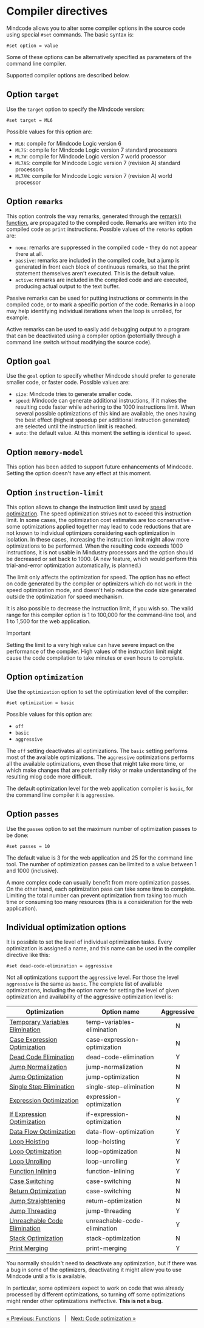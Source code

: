 # Compiler directives

Mindcode allows you to alter some compiler options in the source code using special `#set` commands.
The basic syntax is: 

```
#set option = value
```

Some of these options can be alternatively specified as parameters of the command line compiler.

Supported compiler options are described below.

## Option `target`

Use the `target` option to specify the Mindcode version:

```
#set target = ML6
```

Possible values for this option are:
* `ML6`: compile for Mindcode Logic version 6
* `ML7S`: compile for Mindcode Logic version 7 standard processors
* `ML7W`: compile for Mindcode Logic version 7 world processor
* `ML7AS`: compile for Mindcode Logic version 7 (revision A) standard processors
* `ML7AW`: compile for Mindcode Logic version 7 (revision A) world processor

## Option `remarks`

This option controls the way remarks, generated through the [remark() function](SYNTAX-4-FUNCTIONS.markdown#remark), 
are propagated to the compiled code. Remarks are written into the compiled code as `print` instructions. Possible values 
of the `remarks` option are:

* `none`: remarks are suppressed in the compiled code - they do not appear there at all.
* `passive`: remarks are included in the compiled code, but a jump is generated in front each block of continuous 
  remarks, so that the print statement themselves aren't executed. This is the default value.
* `active`: remarks are included in the compiled code and are executed, producing actual output to the text buffer.

Passive remarks can be used for putting instructions or comments in the compiled code, or to mark a specific portion 
of the code. Remarks in a loop may help identifying individual iterations when the loop is unrolled, for example.

Active remarks can be used to easily add debugging output to a program that can be deactivated using a compiler 
option (potentially through a command line switch without modifying the source code).

## Option `goal`

Use the `goal` option to specify whether Mindcode should prefer to generate smaller code, or faster code. 
Possible values are:

* `size`: Mindcode tries to generate smaller code.
* `speed`: Mindcode can generate additional instructions, if it makes the resulting code faster while adhering to 
  the 1000 instructions limit. When several possible optimizations of this kind are available, the ones having the 
  best effect (highest speedup per additional instruction generated) are selected until the instruction limit is 
  reached. 
* `auto`: the default value. At this moment the setting is identical to `speed`.

## Option `memory-model`

This option has been added to support future enhancements of Mindcode. Setting the option doesn't have any effect at 
this moment. 

## Option `instruction-limit`

This option allows to change the instruction limit used by [speed
optimization](SYNTAX-6-OPTIMIZATIONS.markdown#optimization-for-speed). The speed optimization strives not to exceed 
this instruction limit. In some cases, the optimization cost estimates are too conservative - some optimizations 
applied together may lead to code reductions that are not known to individual optimizers considering each 
optimization in isolation. In these cases, increasing the instruction limit might allow more optimizations to be 
performed. When the resulting code exceeds 1000 instructions, it is not usable in Mindustry processors and the 
option should be decreased or set back to 1000. (A new feature, which would perform this trial-and-error 
optimization automatically, is planned.)

The limit only affects the optimization for speed. The option has no effect on code generated by the compiler or 
optimizers which do not work in the speed optimization mode, and doesn't help reduce the code size generated outside 
the optimization for speed mechanism. 

It is also possible to decrease the instruction limit, if you wish so. The valid range for this compiler option is 1 
to 100,000 for the command-line tool, and 1 to 1,500 for the web application.

> [!IMPORTANT]
> Setting the limit to a very high value can have severe impact on the performance of the compiler. High 
> values of the instruction limit might cause the code compilation to take minutes or even hours to complete.

## Option `optimization`

Use the `optimization` option to set the optimization level of the compiler:

```
#set optimization = basic
```

Possible values for this option are:

* `off`
* `basic`
* `aggressive`

The `off` setting deactivates all optimizations. The `basic` setting performs most of the available optimizations.
The `aggressive` optimizations performs all the available optimizations, even those that might take more time, or 
which make changes that are potentially risky or make understanding of the resulting mlog code more difficult.

The default optimization level for the web application compiler is `basic`, for the command line compiler it is 
`aggressive`.

## Option `passes`

Use the `passes` option to set the maximum number of optimization passes to be done:

```
#set passes = 10
```

The default value is 3 for the web application and 25 for the command line tool. The number of optimization passes
can be limited to a value between 1 and 1000 (inclusive).

A more complex code can usually benefit from more optimization passes. On the other hand, each optimization pass can
take some time to complete. Limiting the total number can prevent optimization from taking too much time or
consuming too many resources (this is a consideration for the web application).

## Individual optimization options

It is possible to set the level of individual optimization tasks. Every optimization is assigned a name,
and this name can be used in the compiler directive like this:

```
#set dead-code-elimination = aggressive
```

Not all optimizations support the `aggressive` level. For those the level `aggressive` is the same as `basic`.
The complete list of available optimizations, including the option name for setting the level of given optimization
and availability of the aggressive optimization level is:

| Optimization                                                                                       | Option name                  | Aggressive |
|----------------------------------------------------------------------------------------------------|------------------------------|:----------:|
| [Temporary Variables Elimination](SYNTAX-6-OPTIMIZATIONS.markdown#temporary-variables-elimination) | temp-variables-elimination   |     N      |
| [Case Expression Optimization](SYNTAX-6-OPTIMIZATIONS.markdown#case-expression-optimization)       | case-expression-optimization |     N      |
| [Dead Code Elimination](SYNTAX-6-OPTIMIZATIONS.markdown#dead-code-elimination)                     | dead-code-elimination        |     Y      |
| [Jump Normalization](SYNTAX-6-OPTIMIZATIONS.markdown#jump-normalization)                           | jump-normalization           |     N      |
| [Jump Optimization](SYNTAX-6-OPTIMIZATIONS.markdown#jump-optimization)                             | jump-optimization            |     N      |
| [Single Step Elimination](SYNTAX-6-OPTIMIZATIONS.markdown#single-step-elimination)                 | single-step-elimination      |     N      |
| [Expression Optimization](SYNTAX-6-OPTIMIZATIONS.markdown#expression-optimization)                 | expression-optimization      |     Y      |
| [If Expression Optimization](SYNTAX-6-OPTIMIZATIONS.markdown#if-expression-optimization)           | if-expression-optimization   |     N      |
| [Data Flow Optimization](SYNTAX-6-OPTIMIZATIONS.markdown#data-flow-optimization)                   | data-flow-optimization       |     Y      |
| [Loop Hoisting](SYNTAX-6-OPTIMIZATIONS.markdown#loop-hoisting)                                     | loop-hoisting                |     Y      |
| [Loop Optimization](SYNTAX-6-OPTIMIZATIONS.markdown#loop-optimization)                             | loop-optimization            |     N      |
| [Loop Unrolling](SYNTAX-6-OPTIMIZATIONS.markdown#loop-unrolling)                                   | loop-unrolling               |     Y      |
| [Function Inlining](SYNTAX-6-OPTIMIZATIONS.markdown#function-inlining)                             | function-inlining            |     Y      |
| [Case Switching](SYNTAX-6-OPTIMIZATIONS.markdown#case-switching)                                   | case-switching               |     N      |
| [Return Optimization](SYNTAX-6-OPTIMIZATIONS.markdown#return-optimization)                         | case-switching               |     N      |
| [Jump Straightening](SYNTAX-6-OPTIMIZATIONS.markdown#jump-straightening)                           | return-optimization          |     N      |
| [Jump Threading](SYNTAX-6-OPTIMIZATIONS.markdown#jump-threading)                                   | jump-threading               |     Y      |
| [Unreachable Code Elimination](SYNTAX-6-OPTIMIZATIONS.markdown#unreachable-code-elimination)       | unreachable-code-elimination |     Y      |
| [Stack Optimization](SYNTAX-6-OPTIMIZATIONS.markdown#stack-optimization)                           | stack-optimization           |     N      |
| [Print Merging](SYNTAX-6-OPTIMIZATIONS.markdown#print-merging)                                     | print-merging                |     Y      |

You normally shouldn't need to deactivate any optimization, but if there was a bug in some of the optimizers,
deactivating it might allow you to use Mindcode until a fix is available.

In particular, some optimizers expect to work on code that was already processed by different optimizations,
so turning off some optimizations might render other optimizations ineffective. **This is not a bug.**  

---

[« Previous: Functions](SYNTAX-4-FUNCTIONS.markdown) &nbsp; | &nbsp; [Next: Code optimization »](SYNTAX-6-OPTIMIZATIONS.markdown)
